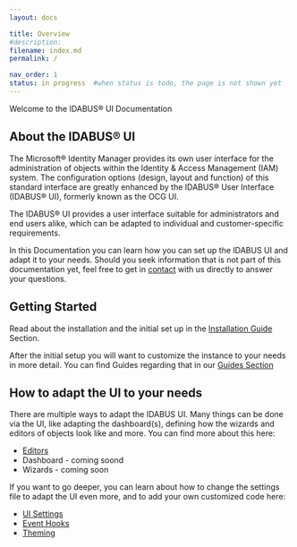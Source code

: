 ```yaml
---
layout: docs

title: Overview
#description:
filename: index.md
permalink: /

nav_order: 1
status: in progress  #when status is todo, the page is not shown yet
---
```


Welcome to the IDABUS® UI Documentation

## About the IDABUS® UI

The Microsoft® Identity Manager provides its own user interface for the administration of objects within the Identity & Access Management (IAM) system. The configuration options (design, layout and function) of this standard interface are greatly enhanced by the IDABUS® User Interface (IDABUS® UI), formerly known as the OCG UI.

The IDABUS® UI provides a user interface suitable for administrators and end users alike, which can be adapted to individual and customer-specific requirements.

In this Documentation you can learn how you can set up the IDABUS UI and adapt it to your needs. Should you seek information that is not part of this documentation yet, feel free to get in [contact](https://ocg.de/Unternehmen/Kontakt) with us directly to answer your questions.

## Getting Started
Read about the installation and the initial set up in the [Installation Guide](/installation/) Section.

After the initial setup you will want to customize the instance to your needs in more detail. You can find Guides regarding that in our [Guides Section](/guides/)

## How to adapt the UI to your needs
There are multiple ways to adapt the IDABUS UI. Many things can be done via the UI, like adapting the dashboard(s), defining how the wizards and editors of objects look like and more. You can find more about this here:
- [Editors](/editors/)
- Dashboard - coming soond
- Wizards - coming soon

If you want to go deeper, you can learn about how to change the settings file to adapt the UI even more, and to add your own customized code here:
- [UI Settings](/uisettings/)
- [Event Hooks](/eventHooks)
- [Theming](/theming/)
